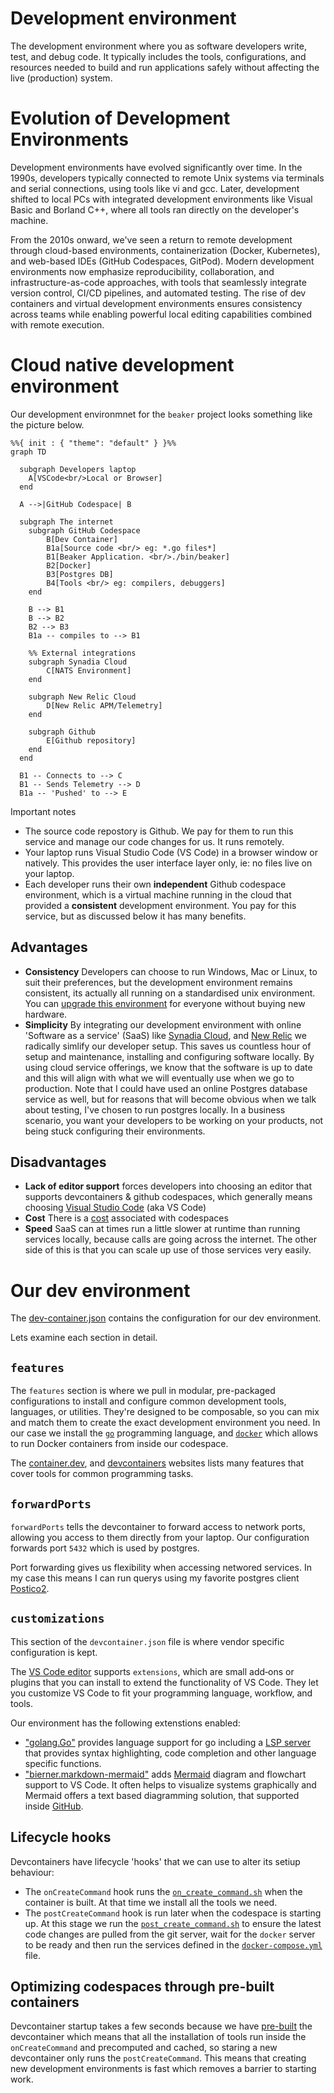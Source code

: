 # Development environment

The development environment  where you as software developers write, test, and debug code. It typically includes the tools, configurations, and resources needed to build and run applications safely without affecting the live (production) system.

# Evolution of Development Environments

Development environments have evolved significantly over time. In the 1990s, developers typically connected to remote Unix systems via terminals and serial connections, using tools like vi and gcc. Later, development shifted to local PCs with integrated development environments like Visual Basic and Borland C++, where all tools ran directly on the developer's machine. 

From the 2010s onward, we've seen a return to remote development through cloud-based environments, containerization (Docker, Kubernetes), and web-based IDEs (GitHub Codespaces, GitPod). Modern development environments now emphasize reproducibility, collaboration, and infrastructure-as-code approaches, with tools that seamlessly integrate version control, CI/CD pipelines, and automated testing. The rise of dev containers and virtual development environments ensures consistency across teams while enabling powerful local editing capabilities combined with remote execution.

# Cloud native development environment

Our development environmnet for the `beaker` project looks something like the picture below.

```mermaid
%%{ init : { "theme": "default" } }%%
graph TD

  subgraph Developers laptop
    A[VSCode<br/>Local or Browser]
  end

  A -->|GitHub Codespace| B

  subgraph The internet
    subgraph GitHub Codespace 
        B[Dev Container]
        B1a[Source code <br/> eg: *.go files*]
        B1[Beaker Application. <br/>./bin/beaker]
        B2[Docker]
        B3[Postgres DB]
        B4[Tools <br/> eg: compilers, debuggers]
    end

    B --> B1
    B --> B2
    B2 --> B3
    B1a -- compiles to --> B1

    %% External integrations
    subgraph Synadia Cloud
        C[NATS Environment]
    end

    subgraph New Relic Cloud
        D[New Relic APM/Telemetry]
    end

    subgraph Github
        E[Github repository]
    end
  end

  B1 -- Connects to --> C
  B1 -- Sends Telemetry --> D
  B1a -- 'Pushed' to --> E
```

Important notes

- The source code repostory is Github. We pay for them to run this service and manage our code changes for us. It runs remotely.
- Your laptop runs Visual Studio Code (VS Code) in a browser window or natively.  This provides the user interface layer only, ie: no files live on your laptop. 
- Each developer runs their own **independent** Github codespace environment, which is a virtual machine running in the cloud that provided a **consistent** development environment. You pay for this service, but as discussed below it has many benefits.


## Advantages 

- **Consistency** Developers can choose to run Windows, Mac or Linux, to suit their preferences, but the development environment remains consistent, its actually all running on a standardised unix environment. You can [upgrade this environment](https://docs.github.com/en/codespaces/customizing-your-codespace/changing-the-machine-type-for-your-codespace) for everyone without buying new hardware. 
- **Simplicity** By integrating our development environment with online 'Software as a service' (SaaS) like [Synadia Cloud](https://www.synadia.com/cloud), and [New Relic](https://newrelic.com) we radically simlify our developer setup.  This saves us countless hour of setup and maintenance, installing and configuring software locally. By using cloud service offerings, we know that the software is up to date and this will align with what we will eventually use when we go to production. Note that I could have used an online Postgres database service as well, but for reasons that will become obvious when we talk about testing, I've chosen to run postgres locally. In a business scenario, you want your developers to be working on your products, not being stuck configuring their environments.
 
 
## Disadvantages 
 
- **Lack of editor support** forces developers into choosing an editor that supports devcontainers & github codespaces, which generally means choosing [Visual Studio Code](https://code.visualstudio.com) (aka VS Code)
- **Cost** There is a [cost](https://docs.github.com/en/billing/managing-billing-for-your-products/about-billing-for-github-codespaces) associated with codespaces 
- **Speed** SaaS can at times run a little slower at runtime than running services locally, because calls are going across the internet.  The other side of this is that you can scale up use of those services very easily.


# Our dev environment

The [dev-container.json](../.devcontainer/devcontainer.json) contains the configuration for our dev environment.

Lets examine each section in detail.

## `features`

  The `features` section is where we pull in modular, pre-packaged configurations to install and configure common development tools, languages, or utilities. They're designed to be composable, so you can mix and match them to create the exact development environment you need. In our case we install the [`go`](https://go.dev) programming language, and [`docker`](https://www.docker.com) which allows to run Docker containers from inside our codespace.

The [container.dev](https://containers.dev/collections.html), and [devcontainers](https://github.com/devcontainers/features/tree/main/src) websites lists many features that cover tools for common programming tasks.

## `forwardPorts`

`forwardPorts` tells the devcontainer to forward access to network ports, allowing you access to them directly from your laptop. Our configuration forwards port `5432` which is used by postgres.

Port forwarding gives us flexibility when accessing networed services.  In my case this means I can run querys using my favorite postgres client [Postico2](https://eggerapps.at/postico2/).

## `customizations`

This section of the `devcontainer.json` file is where vendor specific configuration is kept.

The [VS Code editor](https://code.visualstudio.com) supports `extensions`, which  are small add‑ons or plugins that you can install to extend the functionality of VS Code. They let you customize VS Code to fit your programming language, workflow, and tools. 

Our environment has the following extenstions enabled:

- ["golang.Go"](https://marketplace.visualstudio.com/items?itemName=golang.Go) provides language support for go including a [LSP server](https://en.wikipedia.org/wiki/Language_Server_Protocol) that provides syntax highlighting, code completion and other language specific functions. 
- ["bierner.markdown-mermaid"](https://marketplace.visualstudio.com/items?itemName=bierner.markdown-mermaid) adds [Mermaid](https://mermaid.js.org) diagram and flowchart support to VS Code.  It often helps to visualize systems graphically and Mermaid offers a text based diagramming solution, that supported inside [GitHub](https://github.blog/developer-skills/github/include-diagrams-markdown-files-mermaid/). 


## Lifecycle hooks

Devcontainers have lifecycle 'hooks' that we can use to alter its setiup behaviour:

- The `onCreateCommand` hook runs the [`on_create_command.sh`](./../on_create_command.sh) when the container is built. At that time we install all the tools we need.  
- The `postCreateCommand` hook is run later when the codespace is starting up. At this stage we run the [`post_create_command.sh`](./../post_create_command.sh) to ensure the latest code changes are pulled from the git server, wait for the `docker` server to be ready and then run the services defined in the [`docker-compose.yml`](../.devcontainer/docker-compose.yml) file. 

## Optimizing codespaces through pre-built containers 

Devcontainer startup takes a few seconds because we have [pre-built](https://docs.github.com/en/codespaces/prebuilding-your-codespaces/configuring-prebuilds) the devcontainer which means that all the installation of tools run inside the `onCreateCommand` and precomputed and cached, so staring a new devcontainer only runs the `postCreateCommand`.  This means that creating new development environments is fast which removes a barrier to starting work.